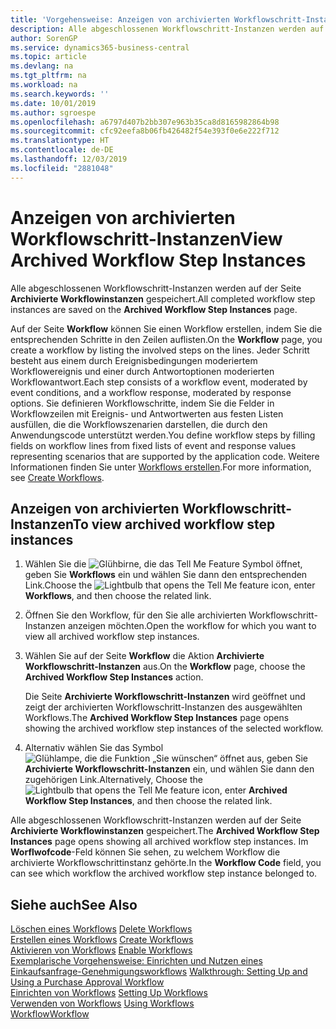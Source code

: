 ```yaml
---
title: 'Vorgehensweise: Anzeigen von archivierten Workflowschritt-Instanzen | Microsoft Docs'
description: Alle abgeschlossenen Workflowschritt-Instanzen werden auf der Seite **Archivierte Workflowinstanzen** gespeichert.
author: SorenGP
ms.service: dynamics365-business-central
ms.topic: article
ms.devlang: na
ms.tgt_pltfrm: na
ms.workload: na
ms.search.keywords: ''
ms.date: 10/01/2019
ms.author: sgroespe
ms.openlocfilehash: a6797d407b2bb307e963b35ca8d8165982864b98
ms.sourcegitcommit: cfc92eefa8b06fb426482f54e393f0e6e222f712
ms.translationtype: HT
ms.contentlocale: de-DE
ms.lasthandoff: 12/03/2019
ms.locfileid: "2881048"
---
```

# <a name="view-archived-workflow-step-instances"></a><span data-ttu-id="49a69-103">Anzeigen von archivierten Workflowschritt-Instanzen</span><span class="sxs-lookup"><span data-stu-id="49a69-103">View Archived Workflow Step Instances</span></span>
<span data-ttu-id="49a69-104">Alle abgeschlossenen Workflowschritt-Instanzen werden auf der Seite **Archivierte Workflowinstanzen** gespeichert.</span><span class="sxs-lookup"><span data-stu-id="49a69-104">All completed workflow step instances are saved on the **Archived Workflow Step Instances** page.</span></span>  

 <span data-ttu-id="49a69-105">Auf der Seite **Workflow** können Sie einen Workflow erstellen, indem Sie die entsprechenden Schritte in den Zeilen auflisten.</span><span class="sxs-lookup"><span data-stu-id="49a69-105">On the **Workflow** page, you create a workflow by listing the involved steps on the lines.</span></span> <span data-ttu-id="49a69-106">Jeder Schritt besteht aus einem durch Ereignisbedingungen moderiertem Workflowereignis und einer durch Antwortoptionen moderierten Workflowantwort.</span><span class="sxs-lookup"><span data-stu-id="49a69-106">Each step consists of a workflow event, moderated by event conditions, and a workflow response, moderated by response options.</span></span> <span data-ttu-id="49a69-107">Sie definieren Workflowschritte, indem Sie die Felder in Workflowzeilen mit Ereignis- und Antwortwerten aus festen Listen ausfüllen, die die Workflowszenarien darstellen, die durch den Anwendungscode unterstützt werden.</span><span class="sxs-lookup"><span data-stu-id="49a69-107">You define workflow steps by filling fields on workflow lines from fixed lists of event and response values representing scenarios that are supported by the application code.</span></span> <span data-ttu-id="49a69-108">Weitere Informationen finden Sie unter [Workflows erstellen](across-how-to-create-workflows.md).</span><span class="sxs-lookup"><span data-stu-id="49a69-108">For more information, see [Create Workflows](across-how-to-create-workflows.md).</span></span>  

## <a name="to-view-archived-workflow-step-instances"></a><span data-ttu-id="49a69-109">Anzeigen von archivierten Workflowschritt-Instanzen</span><span class="sxs-lookup"><span data-stu-id="49a69-109">To view archived workflow step instances</span></span>  
1.  <span data-ttu-id="49a69-110">Wählen Sie die ![Glühbirne, die das Tell Me Feature](media/ui-search/search_small.png "Was möchten Sie tun?") Symbol öffnet, geben Sie **Workflows** ein und wählen Sie dann den entsprechenden Link.</span><span class="sxs-lookup"><span data-stu-id="49a69-110">Choose the ![Lightbulb that opens the Tell Me feature](media/ui-search/search_small.png "Tell me what you want to do") icon, enter **Workflows**, and then choose the related link.</span></span>  
2.  <span data-ttu-id="49a69-111">Öffnen Sie den Workflow, für den Sie alle archivierten Workflowschritt-Instanzen anzeigen möchten.</span><span class="sxs-lookup"><span data-stu-id="49a69-111">Open the workflow for which you want to view all archived workflow step instances.</span></span>  
3.  <span data-ttu-id="49a69-112">Wählen Sie auf der Seite **Workflow** die Aktion **Archivierte Workflowschritt-Instanzen** aus.</span><span class="sxs-lookup"><span data-stu-id="49a69-112">On the **Workflow** page, choose the **Archived Workflow Step Instances** action.</span></span>  

    <span data-ttu-id="49a69-113">Die Seite **Archivierte Workflowschritt-Instanzen** wird geöffnet und zeigt der archivierten Workflowschritt-Instanzen des ausgewählten Workflows.</span><span class="sxs-lookup"><span data-stu-id="49a69-113">The **Archived Workflow Step Instances** page opens showing the archived workflow step instances of the selected workflow.</span></span>  
4.  <span data-ttu-id="49a69-114">Alternativ wählen Sie das Symbol ![Glühlampe, die die Funktion „Sie wünschen“ öffnet](media/ui-search/search_small.png "Was möchten Sie tun?") aus, geben Sie **Archivierte Workflowschritt-Instanzen** ein, und wählen Sie dann den zugehörigen Link.</span><span class="sxs-lookup"><span data-stu-id="49a69-114">Alternatively, Choose the ![Lightbulb that opens the Tell Me feature](media/ui-search/search_small.png "Tell me what you want to do") icon, enter **Archived Workflow Step Instances**, and then choose the related link.</span></span>  

<span data-ttu-id="49a69-115">Alle abgeschlossenen Workflowschritt-Instanzen werden auf der Seite **Archivierte Workflowinstanzen** gespeichert.</span><span class="sxs-lookup"><span data-stu-id="49a69-115">The **Archived Workflow Step Instances** page opens showing all archived workflow step instances.</span></span> <span data-ttu-id="49a69-116">Im **Worflwofcode**-Feld können Sie sehen, zu welchem Workflow die archivierte Workflowschrittinstanz gehörte.</span><span class="sxs-lookup"><span data-stu-id="49a69-116">In the **Workflow Code** field, you can see which workflow the archived workflow step instance belonged to.</span></span>  

## <a name="see-also"></a><span data-ttu-id="49a69-117">Siehe auch</span><span class="sxs-lookup"><span data-stu-id="49a69-117">See Also</span></span>  
 <span data-ttu-id="49a69-118">[Löschen eines Workflows](across-how-to-delete-workflows.md) </span><span class="sxs-lookup"><span data-stu-id="49a69-118">[Delete Workflows](across-how-to-delete-workflows.md) </span></span>  
 <span data-ttu-id="49a69-119">[Erstellen eines Workflows](across-how-to-create-workflows.md) </span><span class="sxs-lookup"><span data-stu-id="49a69-119">[Create Workflows](across-how-to-create-workflows.md) </span></span>  
 <span data-ttu-id="49a69-120">[Aktivieren von Workflows](across-how-to-enable-workflows.md) </span><span class="sxs-lookup"><span data-stu-id="49a69-120">[Enable Workflows](across-how-to-enable-workflows.md) </span></span>  
 <span data-ttu-id="49a69-121">[Exemplarische Vorgehensweise: Einrichten und Nutzen eines Einkaufsanfrage-Genehmigungsworkflows](walkthrough-setting-up-and-using-a-purchase-approval-workflow.md) </span><span class="sxs-lookup"><span data-stu-id="49a69-121">[Walkthrough: Setting Up and Using a Purchase Approval Workflow](walkthrough-setting-up-and-using-a-purchase-approval-workflow.md) </span></span>  
 <span data-ttu-id="49a69-122">[Einrichten von Workflows](across-set-up-workflows.md) </span><span class="sxs-lookup"><span data-stu-id="49a69-122">[Setting Up Workflows](across-set-up-workflows.md) </span></span>  
 <span data-ttu-id="49a69-123">[Verwenden von Workflows](across-use-workflows.md) </span><span class="sxs-lookup"><span data-stu-id="49a69-123">[Using Workflows](across-use-workflows.md) </span></span>  
 [<span data-ttu-id="49a69-124">Workflow</span><span class="sxs-lookup"><span data-stu-id="49a69-124">Workflow</span></span>](across-workflow.md)
